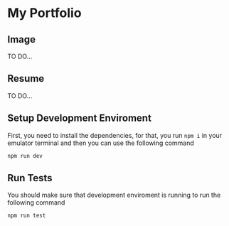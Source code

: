 # My Portfolio

## Image

TO DO...

## Resume

TO DO...

## Setup Development Enviroment

First, you need to install the dependencies, for that, you run `npm i` in your emulator terminal and then you can use the following command

```sh
npm run dev
```

## Run Tests

You should make sure that development enviroment is running to run the following command

```sh
npm run test
```
